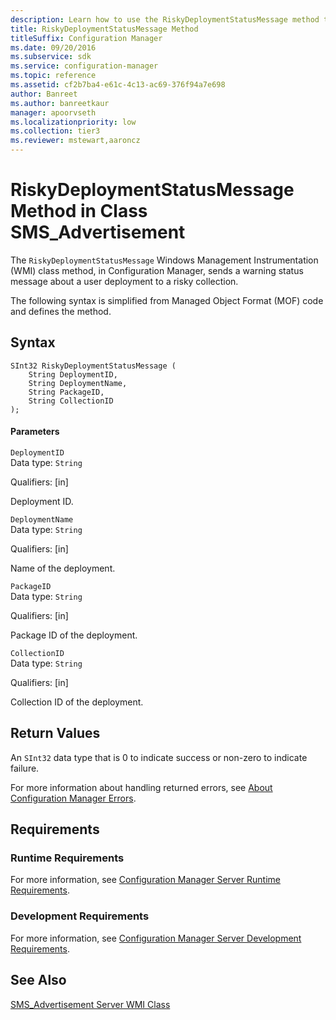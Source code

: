 ```yaml
---
description: Learn how to use the RiskyDeploymentStatusMessage method to send a warning status message about a user deployment to a risky collection.
title: RiskyDeploymentStatusMessage Method
titleSuffix: Configuration Manager
ms.date: 09/20/2016
ms.subservice: sdk
ms.service: configuration-manager
ms.topic: reference
ms.assetid: cf2b7ba4-e61c-4c13-ac69-376f94a7e698
author: Banreet
ms.author: banreetkaur
manager: apoorvseth
ms.localizationpriority: low
ms.collection: tier3
ms.reviewer: mstewart,aaroncz 
---
```

# RiskyDeploymentStatusMessage Method in Class SMS_Advertisement
The `RiskyDeploymentStatusMessage` Windows Management Instrumentation (WMI) class method, in Configuration Manager, sends a warning status message about a user deployment to a risky collection.  

 The following syntax is simplified from Managed Object Format (MOF) code and defines the method.  

## Syntax  

```  
SInt32 RiskyDeploymentStatusMessage (  
    String DeploymentID,  
    String DeploymentName,  
    String PackageID,  
    String CollectionID  
);  

```  

#### Parameters  
 `DeploymentID`  
 Data type: `String`  

 Qualifiers: [in]  

 Deployment ID.  

 `DeploymentName`  
 Data type: `String`  

 Qualifiers: [in]  

 Name of the deployment.  

 `PackageID`  
 Data type: `String`  

 Qualifiers: [in]  

 Package ID of the deployment.  

 `CollectionID`  
 Data type: `String`  

 Qualifiers: [in]  

 Collection ID of the deployment.  

## Return Values  
 An `SInt32` data type that is 0 to indicate success or non-zero to indicate failure.  

 For more information about handling returned errors, see [About Configuration Manager Errors](../../../../../develop/core/understand/about-configuration-manager-errors.md).  

## Requirements  

### Runtime Requirements  
 For more information, see [Configuration Manager Server Runtime Requirements](../../../../../develop/core/reqs/server-runtime-requirements.md).  

### Development Requirements  
 For more information, see [Configuration Manager Server Development Requirements](../../../../../develop/core/reqs/server-development-requirements.md).  

## See Also  
 [SMS_Advertisement Server WMI Class](../../../../../develop/reference/core/servers/configure/sms_advertisement-server-wmi-class.md)   
